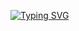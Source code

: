 <a href="https://git.io/typing-svg"><img src="https://readme-typing-svg.demolab.com?font=Noto+Sans+Thai&size=30&pause=1000&random=false&width=435&lines=%F0%9F%A5%BA+%E0%B8%88%E0%B8%B5%E0%B8%A3%E0%B8%A8%E0%B8%B1%E0%B8%81%E0%B8%94%E0%B8%B4%E0%B9%8C+%E0%B9%84%E0%B8%A1%E0%B9%88%E0%B9%84%E0%B8%AB%E0%B8%A5%E0%B9%81%E0%B8%A5%E0%B9%88%E0%B8%A7" alt="Typing SVG" /></a>
<!--
**leokungYT/leokungYT** is a ✨ _special_ ✨ repository because its `README.md` (this file) appears on your GitHub profile.

Here are some ideas to get you started:

- 🔭 I’m currently working on ...
- 🌱 I’m currently learning ...
- 👯 I’m looking to collaborate on ...
- 🤔 I’m looking for help with ...
- 💬 Ask me about ...
- 📫 How to reach me: ...
- 😄 Pronouns: ...
- ⚡ Fun fact: ...
-->
